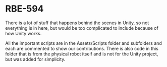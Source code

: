 # RBE-594
There is a lot of stuff that happens behind the scenes in Unity, so not everything is in here, but would be too complicated to include because of how Unity works.

All the important scripts are in the Assets/Scripts folder and subfolders and each are commented to show our contributions. There is also code in this folder that is from the physical robot itself and is not for the Unity project, but was added for simplicity. 
